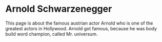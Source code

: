 # Arnold Schwarzenegger
This page is about the famous austrian actor Arnold who is one of the greatest actors in Hollywood.
Arnold got famous, because he was body build word champion, called Mr. universum. 

